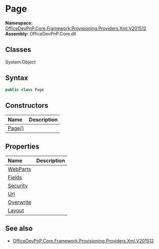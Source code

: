 # Page
  
**Namespace:** [OfficeDevPnP.Core.Framework.Provisioning.Providers.Xml.V201512](OfficeDevPnP.Core.Framework.Provisioning.Providers.Xml.V201512.md)  
**Assembly:** OfficeDevPnP.Core.dll  
## Classes
System.Object  
## Syntax
```C#
public class Page
```
## Constructors
|**Name**|**Description**|
|:-----|:-----|
| [Page()](Pageconstructor1details.md) | 
## Properties
|**Name**|**Description**|
|:-----|:-----|
| [WebParts](Page.WebParts.md) | 
| [Fields](Page.Fields.md) | 
| [Security](Page.Security.md) | 
| [Url](Page.Url.md) | 
| [Overwrite](Page.Overwrite.md) | 
| [Layout](Page.Layout.md) | 
## See also
- [OfficeDevPnP.Core.Framework.Provisioning.Providers.Xml.V201512](OfficeDevPnP.Core.Framework.Provisioning.Providers.Xml.V201512.md)
